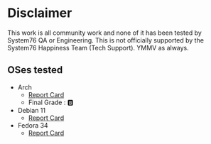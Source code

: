 # Disclaimer

This work is all community work and none of it has been tested by System76 QA or Engineering. This is not officially supported by the System76 Happiness Team (Tech Support). YMMV as always. 

## OSes tested

- Arch 
   - [Report Card](https://github.com/ahoneybun/Install-Other-System76/blob/main/Arch-based/report-card.md)
   - Final Grade : 🅱️
- Debian 11 
   - [Report Card](https://github.com/ahoneybun/Install-Other-System76/blob/main/Debian/report-card.md)
- Fedora 34
   - [Report Card](https://github.com/ahoneybun/Install-Other-System76/blob/main/Fedora-based/report-card.md)
